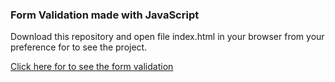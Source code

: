 ### Form Validation made with JavaScript

Download this repository and open file index.html in your browser from your preference for to see the project.

[Click here for to see the form validation](https://mateusesm.github.io/form-validation/)
